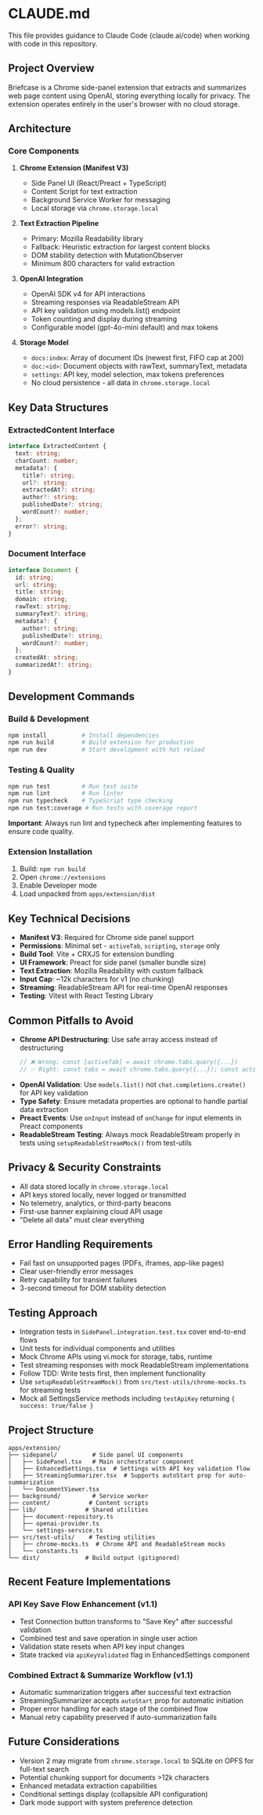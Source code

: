 # CLAUDE.md

This file provides guidance to Claude Code (claude.ai/code) when working with code in this repository.

## Project Overview

Briefcase is a Chrome side-panel extension that extracts and summarizes web page content using OpenAI, storing everything locally for privacy. The extension operates entirely in the user's browser with no cloud storage.

## Architecture

### Core Components

1. **Chrome Extension (Manifest V3)**
   - Side Panel UI (React/Preact + TypeScript)
   - Content Script for text extraction
   - Background Service Worker for messaging
   - Local storage via `chrome.storage.local`

2. **Text Extraction Pipeline**
   - Primary: Mozilla Readability library
   - Fallback: Heuristic extraction for largest content blocks
   - DOM stability detection with MutationObserver
   - Minimum 800 characters for valid extraction

3. **OpenAI Integration**
   - OpenAI SDK v4 for API interactions
   - Streaming responses via ReadableStream API
   - API key validation using models.list() endpoint
   - Token counting and display during streaming
   - Configurable model (gpt-4o-mini default) and max tokens

4. **Storage Model**
   - `docs:index`: Array of document IDs (newest first, FIFO cap at 200)
   - `doc:<id>`: Document objects with rawText, summaryText, metadata
   - `settings`: API key, model selection, max tokens preferences
   - No cloud persistence - all data in `chrome.storage.local`

## Key Data Structures

### ExtractedContent Interface

```typescript
interface ExtractedContent {
  text: string;
  charCount: number;
  metadata?: {
    title?: string;
    url?: string;
    extractedAt?: string;
    author?: string;
    publishedDate?: string;
    wordCount?: number;
  };
  error?: string;
}
```

### Document Interface

```typescript
interface Document {
  id: string;
  url: string;
  title: string;
  domain: string;
  rawText: string;
  summaryText?: string;
  metadata?: {
    author?: string;
    publishedDate?: string;
    wordCount?: number;
  };
  createdAt: string;
  summarizedAt?: string;
}
```

## Development Commands

### Build & Development

```bash
npm install          # Install dependencies
npm run build        # Build extension for production
npm run dev          # Start development with hot reload
```

### Testing & Quality

```bash
npm run test         # Run test suite
npm run lint         # Run linter
npm run typecheck    # TypeScript type checking
npm run test:coverage # Run tests with coverage report
```

**Important**: Always run lint and typecheck after implementing features to ensure code quality.

### Extension Installation

1. Build: `npm run build`
2. Open `chrome://extensions`
3. Enable Developer mode
4. Load unpacked from `apps/extension/dist`

## Key Technical Decisions

- **Manifest V3**: Required for Chrome side panel support
- **Permissions**: Minimal set - `activeTab`, `scripting`, `storage` only
- **Build Tool**: Vite + CRXJS for extension bundling
- **UI Framework**: Preact for side panel (smaller bundle size)
- **Text Extraction**: Mozilla Readability with custom fallback
- **Input Cap**: ~12k characters for v1 (no chunking)
- **Streaming**: ReadableStream API for real-time OpenAI responses
- **Testing**: Vitest with React Testing Library

## Common Pitfalls to Avoid

- **Chrome API Destructuring**: Use safe array access instead of destructuring
  ```typescript
  // ❌ Wrong: const [activeTab] = await chrome.tabs.query({...})
  // ✅ Right: const tabs = await chrome.tabs.query({...}); const activeTab = tabs?.[0];
  ```
- **OpenAI Validation**: Use `models.list()` not `chat.completions.create()` for API key validation
- **Type Safety**: Ensure metadata properties are optional to handle partial data extraction
- **Preact Events**: Use `onInput` instead of `onChange` for input elements in Preact components
- **ReadableStream Testing**: Always mock ReadableStream properly in tests using `setupReadableStreamMock()` from test-utils

## Privacy & Security Constraints

- All data stored locally in `chrome.storage.local`
- API keys stored locally, never logged or transmitted
- No telemetry, analytics, or third-party beacons
- First-use banner explaining cloud API usage
- "Delete all data" must clear everything

## Error Handling Requirements

- Fail fast on unsupported pages (PDFs, iframes, app-like pages)
- Clear user-friendly error messages
- Retry capability for transient failures
- 3-second timeout for DOM stability detection

## Testing Approach

- Integration tests in `SidePanel.integration.test.tsx` cover end-to-end flows
- Unit tests for individual components and utilities
- Mock Chrome APIs using vi.mock for storage, tabs, runtime
- Test streaming responses with mock ReadableStream implementations
- Follow TDD: Write tests first, then implement functionality
- Use `setupReadableStreamMock()` from `src/test-utils/chrome-mocks.ts` for streaming tests
- Mock all SettingsService methods including `testApiKey` returning `{ success: true/false }`

## Project Structure

```
apps/extension/
├── sidepanel/          # Side panel UI components
│   ├── SidePanel.tsx   # Main orchestrator component
│   ├── EnhancedSettings.tsx  # Settings with API key validation flow
│   ├── StreamingSummarizer.tsx  # Supports autoStart prop for auto-summarization
│   └── DocumentViewer.tsx
├── background/         # Service worker
├── content/           # Content scripts
├── lib/              # Shared utilities
│   ├── document-repository.ts
│   ├── openai-provider.ts
│   └── settings-service.ts
├── src/test-utils/    # Testing utilities
│   ├── chrome-mocks.ts  # Chrome API and ReadableStream mocks
│   └── constants.ts
└── dist/             # Build output (gitignored)
```

## Recent Feature Implementations

### API Key Save Flow Enhancement (v1.1)

- Test Connection button transforms to "Save Key" after successful validation
- Combined test and save operation in single user action
- Validation state resets when API key input changes
- State tracked via `apiKeyValidated` flag in EnhancedSettings component

### Combined Extract & Summarize Workflow (v1.1)

- Automatic summarization triggers after successful text extraction
- StreamingSummarizer accepts `autoStart` prop for automatic initiation
- Proper error handling for each stage of the combined flow
- Manual retry capability preserved if auto-summarization fails

## Future Considerations

- Version 2 may migrate from `chrome.storage.local` to SQLite on OPFS for full-text search
- Potential chunking support for documents >12k characters
- Enhanced metadata extraction capabilities
- Conditional settings display (collapsible API configuration)
- Dark mode support with system preference detection

